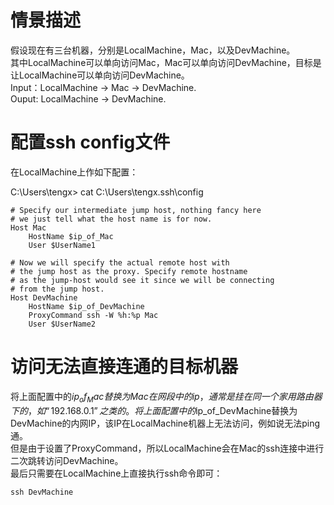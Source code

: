 # 情景描述

假设现在有三台机器，分别是LocalMachine，Mac，以及DevMachine。  
其中LocalMachine可以单向访问Mac，Mac可以单向访问DevMachine，目标是让LocalMachine可以单向访问DevMachine。  
Input：LocalMachine -> Mac -> DevMachine.  
Ouput: LocalMachine -> DevMachine.  

# 配置ssh config文件

在LocalMachine上作如下配置：

C:\Users\tengx> cat C:\Users\tengx\.ssh\config
~~~
# Specify our intermediate jump host, nothing fancy here
# we just tell what the host name is for now.
Host Mac
    HostName $ip_of_Mac
    User $UserName1

# Now we will specify the actual remote host with
# the jump host as the proxy. Specify remote hostname
# as the jump-host would see it since we will be connecting
# from the jump host.
Host DevMachine
    HostName $ip_of_DevMachine
    ProxyCommand ssh -W %h:%p Mac
    User $UserName2
~~~

# 访问无法直接连通的目标机器

将上面配置中的$ip_of_Mac替换为Mac在网段中的ip，通常是挂在同一个家用路由器下的，如“192.168.0.1”之类的。  
将上面配置中的$ip_of_DevMachine替换为DevMachine的内网IP，该IP在LocalMachine机器上无法访问，例如说无法ping通。  
但是由于设置了ProxyCommand，所以LocalMachine会在Mac的ssh连接中进行二次跳转访问DevMachine。  
最后只需要在LocalMachine上直接执行ssh命令即可：  
~~~
ssh DevMachine
~~~